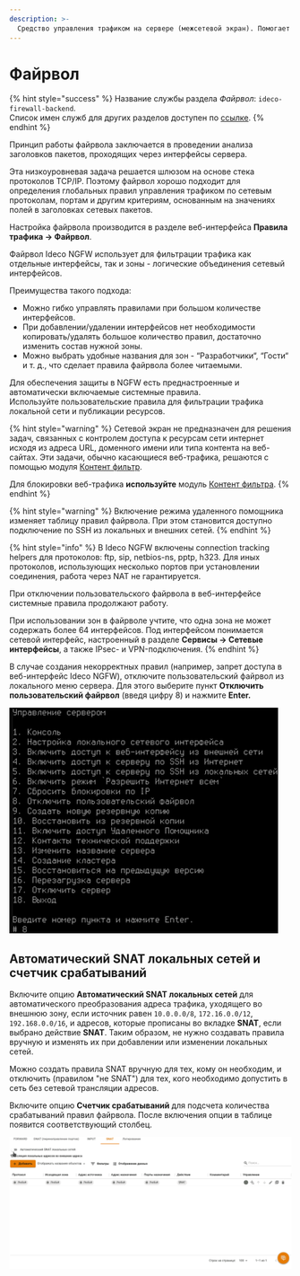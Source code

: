 ```yaml
---
description: >-
  Средство управления трафиком на сервере (межсетевой экран). Помогает ограничивать пользовательский трафик. 
---
```


# Файрвол

{% hint style="success" %}
Название службы раздела *Файрвол*: `ideco-firewall-backend`. \
Список имен служб для других разделов доступен по [ссылке](/settings/server-management/terminal.md).
{% endhint %}

Принцип работы файрвола заключается в проведении анализа заголовков пакетов, проходящих через интерфейсы сервера. 

Эта низкоуровневая задача решается шлюзом на основе стека протоколов TCP/IP. Поэтому файрвол хорошо подходит для определения глобальных правил управления трафиком по сетевым протоколам, портам и другим критериям, основанным на значениях полей в заголовках сетевых пакетов.

Настройка файрвола производится в разделе веб-интерфейса **Правила трафика -> Файрвол**.

Файрвол Ideco NGFW использует для фильтрации трафика как отдельные интерфейсы, так и зоны - логические объединения сетевый интерфейсов. 

Преимущества такого подхода:

* Можно гибко управлять правилами при большом количестве интерфейсов. 
* При добавлении/удалении интерфейсов нет необходимости копировать/удалять большое количество правил, достаточно изменить состав нужной зоны.
* Можно выбрать удобные названия для зон - “Разработчики“, “Гости“ и т. д., что сделает правила файрвола более читаемыми.

Для обеспечения защиты в NGFW есть преднастроенные и автоматически включаемые системные правила. \
Используйте пользовательские правила для фильтрации трафика локальной сети и публикации ресурсов. 

{% hint style="warning" %}
Сетевой экран не предназначен для решения задач, связанных с контролем доступа к ресурсам сети интернет исходя из адреса URL, доменного имени или типа контента на веб-сайтах. Эти задачи, обычно касающиеся веб-трафика, решаются с помощью модуля [Контент фильтр](content-filter/).

Для блокировки веб-трафика **используйте** модуль [Контент фильтра](content-filter/).
{% endhint %}

{% hint style="warning" %}
Включение режима удаленного помощника изменяет таблицу правил файрвола. При этом становится доступно подключение по SSH из локальных и внешних сетей.
{% endhint %}

{% hint style="info" %}
В Ideco NGFW включены connection tracking helpers для протоколов: ftp, sip, netbios-ns, pptp, h323. Для иных протоколов, использующих несколько портов при установлении соединения, работа через NAT не гарантируется.

При отключении пользовательского файрвола в веб-интерфейсе системные правила продолжают работу.

При использовании зон в файрволе учтите, что одна зона не может содержать более 64 интерфейсов. Под интерфейсом понимается сетевой интерфейс, настроенный в разделе **Сервисы -> Сетевые интерфейсы**, а также IPsec- и VPN-подключения.
{% endhint %}

В случае создания некорректных правил (например, запрет доступа в веб-интерфейс Ideco NGFW), отключите пользовательский файрвол из локального меню сервера. Для этого выберите пункт **Отключить пользовательский файрвол** (введя цифру 8) и нажмите **Enter.**

![](/.gitbook/assets/firewall-down.png)

## Автоматический SNAT локальных сетей и счетчик срабатываний

Включите опцию **Автоматический SNAT локальных сетей** для автоматического преобразования адреса трафика, уходящего во внешнюю зону, если источник равен `10.0.0.0/8`, `172.16.0.0/12`, `192.168.0.0/16`, и адресов, которые прописаны во вкладке **SNAT**, если выбрано действие **SNAT**. Таким образом, не нужно создавать правила вручную и изменять их при добавлении или изменении локальных сетей.

Можно создать правила SNAT вручную для тех, кому он необходим, и отключить (правилом "не SNAT") для тех, кого необходимо допустить в сеть без сетевой трансляции адресов.

Включите опцию **Счетчик срабатываний** для подсчета количества срабатываний правил файрвола. После включения опции в таблице появится соответствующий столбец.

![](/.gitbook/assets/snat.gif)

<!-- Включить опцию можно, нажав на **Отображение данных**. -->